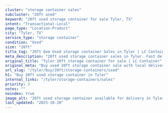 ```yaml
---
cluster: "storage container sales"
subcluster: "20ft used"
keyword: "20ft used storage container for sale Tyler, TX"
intent: "Transactional-Local"
page_type: "Location-Product"
city: "Tyler, TX"
service_type: "storage container"
condition: "Used"
size: "20ft"
title_tag: "20ft Qxm Used storage container Sales in Tyler | LC Container"
meta_description: "20ft used storage container sales in Tyler. Fast delivery, competitive pricing. Serving storage containers area. Quote ID: KWZ. Call (214) 524-4168 for your free quote today."
original_title: "Tyler 20ft storage container for sale | LC Container"
original_meta: "Buy used 20ft storage container sale with local delivery in Tyler, TX. LC Container — local Since 2003. Request a fast quote today."
url_slug: "/tyler/buy/20ft/storage-containers/used"
h1: "Buy 20ft used storage container in Tyler"
internal_links: "/tyler/storage-containers/sales"
priority: 3
notes: ""
noindex: true
image_alt: "20ft used storage container available for delivery in Tyler"
last_updated: "2025-10-20"
---
```


<!-- TODO: Add unique city/inventory copy, images, and internal links here. -->
